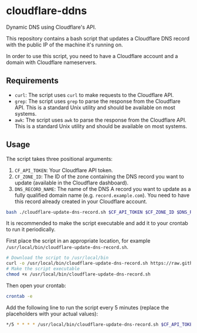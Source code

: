 # cloudflare-ddns

Dynamic DNS using Cloudflare's API.

This repository contains a bash script that updates a Cloudflare DNS record with the public IP of the machine it's running on.

In order to use this script, you need to have a Cloudflare account and a domain with Cloudflare nameservers.

## Requirements

- `curl`: The script uses `curl` to make requests to the Cloudflare API.
- `grep`: The script uses `grep` to parse the response from the Cloudflare API. This is a standard Unix utility and should be available on most systems.
- `awk`: The script uses `awk` to parse the response from the Cloudflare API. This is a standard Unix utility and should be available on most systems.

## Usage

The script takes three positional arguments:

1. `CF_API_TOKEN`: Your Cloudflare API token.
2. `CF_ZONE_ID`: The ID of the zone containing the DNS record you want to update (available in the Cloudflare dashboard).
3. `DNS_RECORD_NAME`: The name of the DNS A record you want to update as a fully qualified domain name (e.g. `record.example.com`). You need to have this record already created in your Cloudflare account.

```bash
bash ./cloudflare-update-dns-record.sh $CF_API_TOKEN $CF_ZONE_ID $DNS_RECORD_NAME
```

It is recommended to make the script executable and add it to your crontab to run it periodically.

First place the script in an appropriate location, for example `/usr/local/bin/cloudflare-update-dns-record.sh`.

```bash
# Download the script to /usr/local/bin
curl -o /usr/local/bin/cloudflare-update-dns-record.sh https://raw.githubusercontent.com/lobis/cloudflare-ddns/main/cloudflare-update-dns-record.sh
# Make the script executable
chmod +x /usr/local/bin/cloudflare-update-dns-record.sh
```

Then open your crontab:

```bash
crontab -e
```

Add the following line to run the script every 5 minutes (replace the placeholders with your actual values):

```bash
*/5 * * * * /usr/local/bin/cloudflare-update-dns-record.sh $CF_API_TOKEN $CF_ZONE_ID $DNS_RECORD_NAME
```
